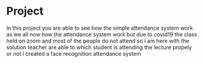 # Project

In this project you are able to see how the simple attendance system work 
as we all now how the attendance system work but  due to covid19 the class held on zoom and most of the people do not attend so i am here with the solution 
teacher are able to which student is attending the lecture propely or not 
i created a face recognition attendance system 
